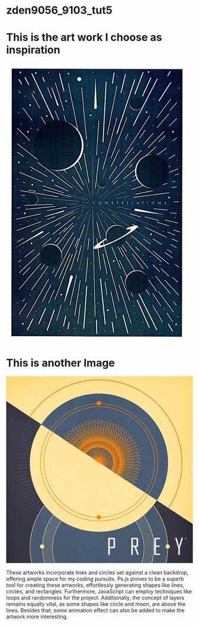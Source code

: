 # zden9056_9103_tut5

# This is the art work I choose as inspiration
![This is the Inspiration Artwork](assets/week8quiz.jpg "Inspiration Artworks")



# This is another Image
![Another image](assets/week8quiz2.jpg "second inspiration")

These artworks incorporate lines and circles set against a clean backdrop, offering ample space for my coding pursuits. Ps.js proves to be a superb tool for creating these artworks, effortlessly generating shapes like lines, circles, and rectangles. Furthermore, JavaScript can employ techniques like loops and randomness for the project. Additionally, the concept of layers remains equally vital, as some shapes like circle and moon, are above the lines. Besides that, some animation effect can also be added to make the artwork more interesting.





